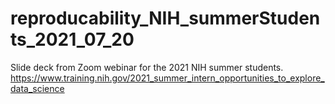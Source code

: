 # reproducability_NIH_summerStudents_2021_07_20
Slide deck from Zoom webinar for the 2021 NIH summer students. https://www.training.nih.gov/2021_summer_intern_opportunities_to_explore_data_science
